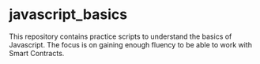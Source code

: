 # javascript_basics

This repository contains practice scripts to understand the basics of Javascript. 
The focus is on gaining enough fluency to be able to work with Smart Contracts.
